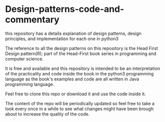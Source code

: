 # Design-patterns-code-and-commentary
this repository has a details explanation of design patterns, design principles, and implementation for each one in python3

The reference to all the design patterns on this repository is the Head First Design pattern(R); part of the Head-First book series
in programming and computer science.

It is free and available and this repository is intended to be an interpretation of the practicality and code inside the book
in the python3 programming language as the book's examples and code are all written in Java programming language.

Feel free to clone this repo or download it and use the code inside it.

The content of the repo will be periodically updated so feel free to take a look every once in a while to see what changes
might have been brough about to increase the quality of the code.
